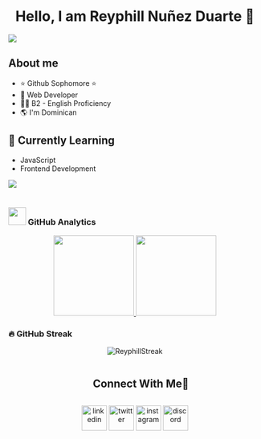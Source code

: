 <div align="center">
<h1 align="center">Hello, I am Reyphill Nuñez Duarte 👋</h1>
</div>
<img src="https://d2kd1atb170pxv.cloudfront.net/var/site/storage/images/9/4/2/5/515249-3-esl-ES/c8ff935bd4c1-AdobeStock_614906788-4-.jpg">

## About me

- ⭐ Github Sophomore ⭐ 
- 🛜 Web Developer
- 🤵‍♂️ B2 - English Proficiency
- 🌎 I'm Dominican
  
## 🌱 Currently Learning
 
- JavaScript
- Frontend Development
  
<img src="https://user-images.githubusercontent.com/73097560/115834477-dbab4500-a447-11eb-908a-139a6edaec5c.gif"><br><br>

### <img src="https://media.giphy.com/media/iY8CRBdQXODJSCERIr/giphy.gif" width="35"><b> GitHub Analytics </b>

<p align="center">
<a href="https://github.com/Reyx38">
  <img height="160em" src="https://github-readme-stats-eight-theta.vercel.app/api?username=Reyx38&show_icons=true&theme=dark&include_all_commits=true&count_private=true"/>
  <img height="160em" src="https://github-readme-stats-eight-theta.vercel.app/api/top-langs/?username=Reyx38&layout=compact&langs_count=8&theme=dark"/>
</a>
</p>

### 🔥 GitHub Streak

<p align="center"><img align="center" src="https://github-readme-streak-stats.herokuapp.com/?user=Reyx38&theme=dark" alt="ReyphillStreak" /></p>

<div id="user-content-toc">
  <ul align="center">
    <summary><h2 style="display: inline-block">Connect With Me🤝</h2></summary>
  </ul>
</div>

<p align="center">
<a href="https://www.linkedin.com/in/reyphill-nu%C3%B1ez-a52610301/" target="blank"><img align="center" src="https://user-images.githubusercontent.com/88904952/234979284-68c11d7f-1acc-4f0c-ac78-044e1037d7b0.png" alt="linkedin" height="50" width="50" /></a>
<a href="https://twitter.com/1010nishant" target="blank"><img align="center" src="https://user-images.githubusercontent.com/88904952/234980676-61bfb021-ecc8-48f7-88e6-34c1b06c4a58.png" alt="twitter" height="50" width="50" /></a> 
<a href="https://www.instagram.com/reyphillx38/" target="blank"><img align="center" src="https://user-images.githubusercontent.com/88904952/234981169-2dd1e58f-4b7e-468c-8213-034ba62156c3.png" alt="instagram" height="50" width="50" /></a>
<a href="https://discordapp.com/users/957722095381540874" target="blank"><img align="center" src="https://user-images.githubusercontent.com/88904952/234982627-019fd336-6248-453c-9b05-97c13fd1d207.png" alt="discord" height="50" width="50" /></a>
  
</p>
